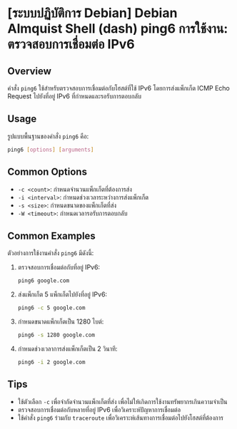# [ระบบปฏิบัติการ Debian] Debian Almquist Shell (dash) ping6 การใช้งาน: ตรวจสอบการเชื่อมต่อ IPv6

## Overview
คำสั่ง `ping6` ใช้สำหรับตรวจสอบการเชื่อมต่อกับโฮสต์ที่ใช้ IPv6 โดยการส่งแพ็กเก็ต ICMP Echo Request ไปยังที่อยู่ IPv6 ที่กำหนดและรอรับการตอบกลับ

## Usage
รูปแบบพื้นฐานของคำสั่ง `ping6` คือ:

```bash
ping6 [options] [arguments]
```

## Common Options
- `-c <count>`: กำหนดจำนวนแพ็กเก็ตที่ต้องการส่ง
- `-i <interval>`: กำหนดช่วงเวลาระหว่างการส่งแพ็กเก็ต
- `-s <size>`: กำหนดขนาดของแพ็กเก็ตที่ส่ง
- `-W <timeout>`: กำหนดเวลารอรับการตอบกลับ

## Common Examples
ตัวอย่างการใช้งานคำสั่ง `ping6` มีดังนี้:

1. ตรวจสอบการเชื่อมต่อกับที่อยู่ IPv6:
   ```bash
   ping6 google.com
   ```

2. ส่งแพ็กเก็ต 5 แพ็กเก็ตไปยังที่อยู่ IPv6:
   ```bash
   ping6 -c 5 google.com
   ```

3. กำหนดขนาดแพ็กเก็ตเป็น 1280 ไบต์:
   ```bash
   ping6 -s 1280 google.com
   ```

4. กำหนดช่วงเวลาการส่งแพ็กเก็ตเป็น 2 วินาที:
   ```bash
   ping6 -i 2 google.com
   ```

## Tips
- ใช้ตัวเลือก `-c` เพื่อจำกัดจำนวนแพ็กเก็ตที่ส่ง เพื่อไม่ให้เกิดการใช้งานทรัพยากรเกินความจำเป็น
- ตรวจสอบการเชื่อมต่อกับหลายที่อยู่ IPv6 เพื่อวิเคราะห์ปัญหาการเชื่อมต่อ
- ใช้คำสั่ง `ping6` ร่วมกับ `traceroute` เพื่อวิเคราะห์เส้นทางการเชื่อมต่อไปยังโฮสต์ที่ต้องการ